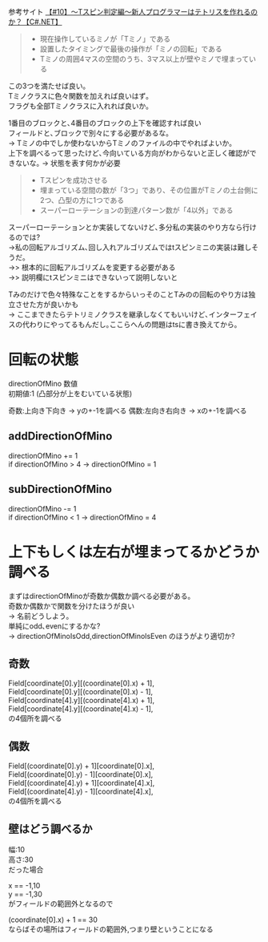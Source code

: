 参考サイト
[【#10】～Tスピン判定編～新人プログラマーはテトリスを作れるのか？【C#.NET】](https://www.terasol.co.jp/%e3%83%97%e3%83%ad%e3%82%b0%e3%83%a9%e3%83%9f%e3%83%b3%e3%82%b0/6729)

>* 現在操作しているミノが「Tミノ」である
>* 設置したタイミングで最後の操作が「ミノの回転」である
>* Tミノの周囲4マスの空間のうち、3マス以上が壁やミノで埋まっている

この3つを満たせば良い｡  
Tミノクラスに色々関数を加えれば良いはず｡  
フラグも全部Tミノクラスに入れれば良いか｡  

1番目のブロックと､4番目のブロックの上下を確認すれば良い  
フィールドと､ブロックで別々にする必要があるな｡  
-> Tミノの中でしか使わないからTミノのファイルの中でやればよいか｡  
上下を調べるって思ったけど､今向いている方向がわからないと正しく確認ができないな｡
-> 状態を表す何かが必要

>* Tスピンを成功させる
>* 埋まっている空間の数が「3つ」であり、その位置がTミノの土台側に2つ、凸型の方に1つである
>* スーパーローテーションの到達パターン数が「4以外」である

スーパーローテーションとか実装してないけど､多分私の実装のやり方なら行けるのでは?  
->私の回転アルゴリズム､回し入れアルゴリズムではtスピンミニの実装は難しそうだ｡  
->> 根本的に回転アルゴリズムを変更する必要がある  
->> 説明欄にtスピンミニはできないって説明しないと  

Tみのだけで色々特殊なことをするからいっそのことTみのの回転のやり方は独立させた方が良いかも  
-> ここまできたらテトリミノクラスを継承しなくてもいいけど､インターフェイスの代わりにやってるもんだし｡ここらへんの問題はtsに書き換えてから｡

# 回転の状態
directionOfMino 数値  
初期値:1 (凸部分が上をむいている状態)

奇数:上向き下向き -> yの+-1を調べる
偶数:左向き右向き -> xの+-1を調べる

## addDirectionOfMino
directionOfMino += 1  
if directionOfMino > 4 -> directionOfMino = 1  

## subDirectionOfMino
directionOfMino -= 1  
if directionOfMino < 1 -> directionOfMino = 4  

# 上下もしくは左右が埋まってるかどうか調べる
まずはdirectionOfMinoが奇数か偶数か調べる必要がある｡  
奇数か偶数かで関数を分けたほうが良い  
-> 名前どうしよう｡  
単純にodd､evenにするかな?  
-> directionOfMinoIsOdd,directionOfMinoIsEven のほうがより適切か?

## 奇数
Field[coordinate[0].y][(coordinate[0].x) + 1],  
Field[coordinate[0].y][(coordinate[0].x) - 1],  
Field[coordinate[4].y][(coordinate[4].x) + 1],  
Field[coordinate[4].y][(coordinate[4].x) - 1],  
の4個所を調べる

## 偶数
Field[(coordinate[0].y) + 1][coordinate[0].x],  
Field[(coordinate[0].y) - 1][coordinate[0].x],  
Field[(coordinate[4].y) + 1][coordinate[4].x],  
Field[(coordinate[4].y) - 1][coordinate[4].x],  
の4個所を調べる

## 壁はどう調べるか
幅:10  
高さ:30  
だった場合  

x == -1,10  
y == -1,30  
がフィールドの範囲外となるので  

(coordinate[0].x) + 1 == 30  
ならばその場所はフィールドの範囲外,つまり壁ということになる